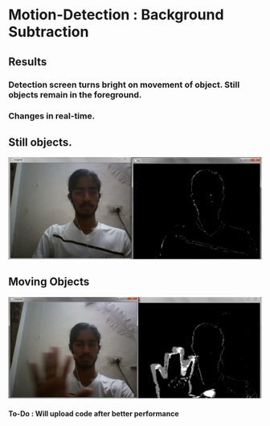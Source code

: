 # Motion-Detection : Background Subtraction
## Results
### Detection screen turns bright on movement of object. Still objects remain in the foreground. 
### Changes in real-time.

## Still objects.

![alt text](https://github.com/ritzdevp/Motion-Detection/blob/master/stillobject.jpg)

## Moving Objects

![alt text](https://github.com/ritzdevp/Motion-Detection/blob/master/motion.jpg)

#### To-Do : Will upload code after better performance
